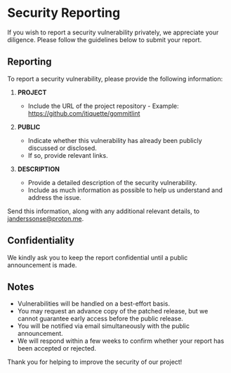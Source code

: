 <!--
SPDX-FileCopyrightText: 2024 Josef Andersson
 
SPDX-License-Identifier: CC0-1.0
-->

# Security Reporting

If you wish to report a security vulnerability privately, we appreciate your diligence. Please follow the guidelines below to submit your report.

## Reporting

To report a security vulnerability, please provide the following information:

1. **PROJECT**
   - Include the URL of the project repository - Example: <https://github.com/itiquette/gommitlint>

2. **PUBLIC**
   - Indicate whether this vulnerability has already been publicly discussed or disclosed.
   - If so, provide relevant links.

3. **DESCRIPTION**
   - Provide a detailed description of the security vulnerability.
   - Include as much information as possible to help us understand and address the issue.

Send this information, along with any additional relevant details, to <janderssonse@proton.me>.

## Confidentiality

We kindly ask you to keep the report confidential until a public announcement is made.

## Notes

- Vulnerabilities will be handled on a best-effort basis.
- You may request an advance copy of the patched release, but we cannot guarantee early access before the public release.
- You will be notified via email simultaneously with the public announcement.
- We will respond within a few weeks to confirm whether your report has been accepted or rejected.

Thank you for helping to improve the security of our project!

